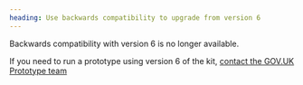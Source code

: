 ```yaml
---
heading: Use backwards compatibility to upgrade from version 6
---
```


Backwards compatibility with version 6 is no longer available.

If you need to run a prototype using version 6 of the kit, [contact the GOV.UK Prototype team](/docs/support)
